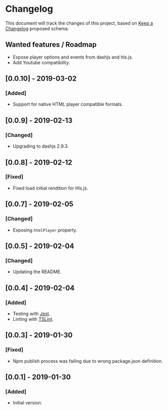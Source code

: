 # Changelog

This document will track the changes of this project, based on [Keep a Changelog](https://keepachangelog.com/en/1.0.0/) proposed schema.

## Wanted features / Roadmap
- Expose player options and events from dashjs and hls.js.
- Add Youtube compatibility.

## [0.0.10] - 2019-03-02
### [Added]
- Support for native HTML player compatible formats.

## [0.0.9] - 2019-02-13
### [Changed]
- Upgrading to dashjs 2.9.3.

## [0.0.8] - 2019-02-12
### [Fixed]
- Fixed load initial rendition for Hls.js.

## [0.0.7] - 2019-02-05
### [Changed]
- Exposing ```htmlPlayer``` property.

## [0.0.5] - 2019-02-04
### [Changed]
- Updating the README.

## [0.0.4] - 2019-02-04
### [Added]
- Testing with [Jest](https://jestjs.io/).
- Linting with [TSLint](https://palantir.github.io/tslint/).

## [0.0.3] - 2019-01-30
### [Fixed]
- Npm publish process was failing due to wrong package.json definition.

## [0.0.1] - 2019-01-30
### [Added]
- Initial version.


